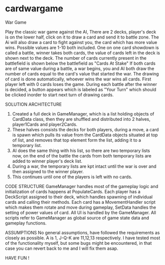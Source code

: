 # cardwargame
War Game

Play the classic war game against the AI, There are 2 decks, player's deck is on the lower half, click on it to draw a card and send it to battle zone.
The Ai will also draw a card to fight against you, the card which has more value wins.
Possible values are 1-10 both included.
One on one card showdown is called a battle, winner takes both cards, the value of cards left in the deck is shown next to the deck.
The number of cards currently present in the battlefield is shown below the battlefield as "Cards At Stake"
If both cards are of same value during a battle, a war begins, you and AI both draw the number of cards equal to the card's value that started the war.
The drawing of card is done automatically, whoever wins the war wins all cards.
First player left with 0 cards loses the game.
During each battle after the winner is decided, a button appears which is labeled as "Your Turn" which should be clicked inorder to start next turn 
of drawing cards.

SOLUTION ARCHITECTURE
1) Created a full deck in GameManager, which is a list holding objects of CardData class, then they are shuffled and distributed into 2 halves, player1Cards and player2Cards.
2) These halves consists the decks for both players, during a move, a card is spawn which pulls its value from the CardData objects situated at top of list, and removes that top element form the list, adding it to a temporary list.
3) AI does the same thing with his list, so there are two temporary lists now, on the end of the battle the cards from both temporary lists are added to winner player's deck list.
4) During a war, the temporary lists are kpt intact until the war is over and then assigned to the winner player.
5) This continues until one of the players is left with no cards.

CODE STRUCTURE
GameManager handles most of the gameplay logic and initialization of cards happens at PopulateCards.
Each player has a DeckScript assigned to their deck, which handles spawning of individual cards and calling their methods.
Each card has a MovementHandler script which makes them rotate and move during gameplay, SetData handles the setting of power values of card.
All UI is handled by the GameManager.
All scripts refer to GameManager as global source of game state data and gameplay functions.

ASSUMPTIONS
No general assumptions, have followed the requirements as closely as possible.
A is 1, J-Q-K are 11,12,13 respectively.
I have tested most of the functionality myself, but some bugs might be encountered, in that case you can revert back to me and I will fix them asap.

HAVE FUN !
